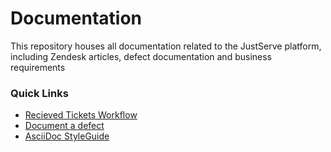 # Documentation
This repository houses all documentation related to the JustServe platform, including Zendesk articles, defect documentation and business requirements

### Quick Links
- [Recieved Tickets Workflow](core/src/docs/en/Workflows/Help-Requests.md)
- [Document a defect](/src/src/docs/en/Workflows/Document-a-Defect.md)
- [AsciiDoc StyleGuide](core/src/docs/asciidoc/README.md)
